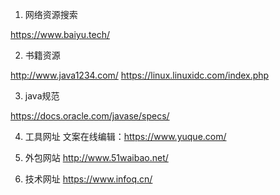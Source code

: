 1. 网络资源搜索

https://www.baiyu.tech/

2. 书籍资源

http://www.java1234.com/
https://linux.linuxidc.com/index.php

3. java规范

https://docs.oracle.com/javase/specs/

4. 工具网址
文案在线编辑：https://www.yuque.com/

5. 外包网站
http://www.51waibao.net/

6. 技术网址
https://www.infoq.cn/